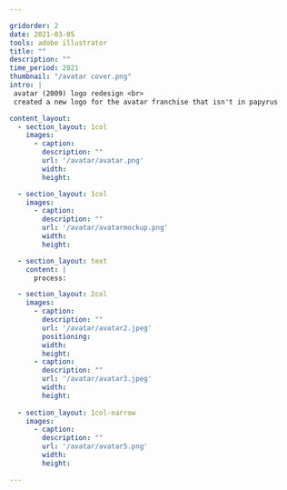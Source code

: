 ```yaml
---

gridorder: 2
date: 2021-03-05
tools: adobe illustrator
title: ""
description: ""
time_period: 2021
thumbnail: "/avatar cover.png"
intro: |
 avatar (2009) logo redesign <br>
 ​created a new logo for the avatar franchise that isn't in papyrus

content_layout:
  - section_layout: 1col
    images:
      - caption:
        description: ""
        url: '/avatar/avatar.png'
        width:
        height:

  - section_layout: 1col
    images:
      - caption:
        description: ""
        url: '/avatar/avatarmockup.png'
        width:
        height:

  - section_layout: text
    content: |
      process:

  - section_layout: 2col
    images:
      - caption:
        description: ""
        url: '/avatar/avatar2.jpeg'
        positioning: 
        width:
        height:
      - caption:
        description: ""
        url: '/avatar/avatar3.jpeg'
        width:
        height:
 
  - section_layout: 1col-narrow
    images:
      - caption:
        description: ""
        url: '/avatar/avatar5.png'
        width:
        height:

---
```

